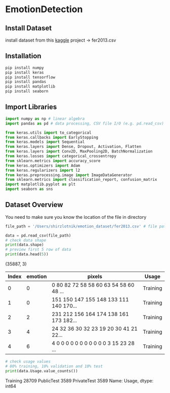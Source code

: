 # EmotionDetection

## Install Dataset
install dataset from this [kaggle](https://www.kaggle.com/lxyuan0420/facial-expression-recognition-using-cnn/data) project -> 
fer2013.csv


## Installation

```bash
pip install numpy
pip install keras
pip install tensorflow
pip install pandas
pip install matplotlib
pip install seaborn
```

## Import Libraries
```python
import numpy as np # linear algebra
import pandas as pd # data processing, CSV file I/O (e.g. pd.read_csv)

from keras.utils import to_categorical
from keras.callbacks import EarlyStopping
from keras.models import Sequential
from keras.layers import Dense, Dropout, Activation, Flatten
from keras.layers import Conv2D, MaxPooling2D, BatchNormalization
from keras.losses import categorical_crossentropy
from sklearn.metrics import accuracy_score
from keras.optimizers import Adam
from keras.regularizers import l2
from keras.preprocessing.image import ImageDataGenerator
from sklearn.metrics import classification_report, confusion_matrix
import matplotlib.pyplot as plt
import seaborn as sns
```


## Dataset Overview
You need to make sure you know the location of the file in directory
```python
file_path = '/Users/shirzlotnik/emotion_dataset/fer2013.csv' # file path in the computer

data = pd.read_csv(file_path)
# check data shape
print(data.shape)
# preview first 5 row of data
print(data.head(5))
```
(35887, 3)

Index | emotion | pixels | Usage
------------ | ------------- | ------------- | -------------
0 | 0 | 0 80 82 72 58 58 60 63 54 58 60 48 ... | Training
1 | 0 | 151 150 147 155 148 133 111 140 170... | Training
2 | 2 | 231 212 156 164 174 138 161 173 182... | Training
3 | 4 | 24 32 36 30 32 23 19 20 30 41 21 22... | Training
4 | 6 | 4 0 0 0 0 0 0 0 0 0 0 0 3 15 23 28 ... | Training

```python
# check usage values
# 80% training, 10% validation and 10% test
print(data.Usage.value_counts())
```
Training       28709
PublicTest      3589
PrivateTest     3589
Name: Usage, dtype: int64
